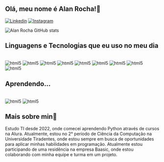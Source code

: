 
## Olá, meu nome é Alan Rocha!👋

[![Linkedin](https://img.shields.io/badge/LinkedIn-0077B5?style=for-the-badge&logo=linkedin&logoColor=white
)](https://www.linkedin.com/in/alan-rocha-barbosa-soares-979929320/)
[![Instagram](https://img.shields.io/badge/Instagram-E4405F?style=for-the-badge&logo=instagram&logoColor=white
)](https://www.instagram.com/alanrocha1504/)

![Alan Rocha GitHub stats](https://github-readme-stats.vercel.app/api?username=AlanRok&show_icons=true&theme=dracula)

## Linguagens e Tecnologias que eu uso no meu dia

<div style='display: inline_block'></br>
    <img align='center' alt='html5' src='https://img.shields.io/badge/HTML5-E34F26?style=for-the-badge&logo=html5&logoColor=white'>
    <img align='center' alt='html5' src='https://img.shields.io/badge/CSS3-1572B6?style=for-the-badge&logo=css3&logoColor=white'>
    <img align='center' alt='html5' src='https://img.shields.io/badge/JavaScript-323330?style=for-the-badge&logo=javascript&logoColor=F7DF1E'>
    <img align='center' alt='html5' src='https://img.shields.io/badge/Python-14354C?style=for-the-badge&logo=python&logoColor=white'>
    <img align='center' alt='html5' src='https://img.shields.io/badge/PostgreSQL-316192?style=for-the-badge&logo=postgresql&logoColor=white'>
    <img align='center' alt='html5' src='https://img.shields.io/badge/Linux-FCC624?style=for-the-badge&logo=linux&logoColor=black'>
    <img align='center' alt='html5' src='https://img.shields.io/badge/Docker-2CA5E0?style=for-the-badge&logo=docker&logoColor=white'>
    <img align='center' alt='html5' src='https://img.shields.io/badge/GIT-E44C30?style=for-the-badge&logo=git&logoColor=white'>
    <img align='center' alt='html5' src='https://img.shields.io/badge/Figma-F24E1E?style=for-the-badge&logo=figma&logoColor=white'>
</div>

## Aprendendo...

<div style='display: inline_block'></br>
    <img align='center' alt='html5' src='https://img.shields.io/badge/React-20232A?style=for-the-badge&logo=react&logoColor=61DAFB'>
    <img align='center' alt='html5' src='https://img.shields.io/badge/Ruby-CC342D?style=for-the-badge&logo=ruby&logoColor=white'>

</div>

## Mais sobre min👀

Estudo TI desde 2022, onde comecei aprendendo Python através de cursos na Alura. Atualmente, estou no 2° período de Ciência da Computação na Universidade Tiradentes, onde estou sempre em busca de oportunidades para aplicar minhas habilidades em programação. Atualmente estou participando de uma residência na empresa Baasic, onde estou colaborando com minha equipe e turma em um projeto.
